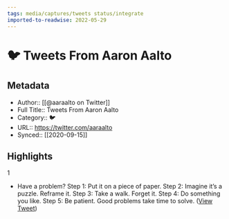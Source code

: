 ```yaml
---
tags: media/captures/tweets status/integrate
imported-to-readwise: 2022-05-29
---
```

# 🐦 Tweets From Aaron Aalto

## Metadata
- Author:: [[@aaraalto on Twitter]]
- Full Title:: Tweets From Aaron Aalto
- Category:: 🐦
- URL:: https://twitter.com/aaraalto
- Synced:: [[2020-09-15]]

## Highlights
1
- Have a problem? 
  Step 1: Put it on a piece of paper. 
  Step 2: Imagine it’s a puzzle. 
  Reframe it. 
  Step 3: Take a walk. Forget it.
  Step 4: Do something you like. 
  Step 5: Be patient. Good problems take time to solve. ([View Tweet](https://twitter.com/search?q=Have%20a%20problem%3F%20%20%20Step%201%3A%20Put%20it%20on%20a%20piece%20of%20paper.%20%20%20Step%202%3A%20Imagine%20it%E2%80%99s%20a%20puzzle.%20%20Reframe%20it.%20%20%20Step%203%3A%20Take%20a%20walk.%20Forget%20it.%20%20Step%204%3A%20Do%20something%20you%20like.%20%20%20Step%205%3A%20Be%20patient.%20Good%20problems%20take%20time%20to%20solve.%20%28from%3A%40aaraalto%29))

